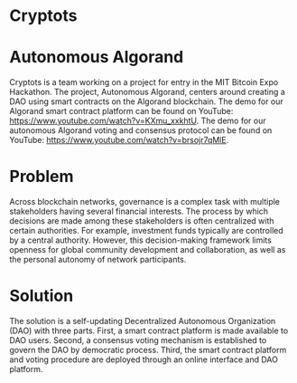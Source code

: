 # Cryptots
# Autonomous Algorand
Cryptots is a team working on a project for entry in the MIT Bitcoin Expo Hackathon. The project, Autonomous Algorand, centers around creating a DAO using smart contracts on the Algorand blockchain. The demo for our Algorand smart contract platform can be found on YouTube: https://www.youtube.com/watch?v=KXmu_xxkhtU. The demo for our autonomous Algorand voting and consensus protocol can be found on YouTube: https://www.youtube.com/watch?v=brsojr7qMlE.

# Problem
Across blockchain networks, governance is a complex task with multiple stakeholders having several financial interests. The process by which decisions are made among these stakeholders is often centralized with certain authorities. For example, investment funds typically are controlled by a central authority. However, this decision-making framework limits openness for global community development and collaboration, as well as the personal autonomy of network participants.

# Solution
The solution is a self-updating Decentralized Autonomous Organization (DAO) with three parts. First, a smart contract platform is made available to DAO users. Second, a consensus voting mechanism is established to govern the DAO by democratic process. Third, the smart contract platform and voting procedure are deployed through an online interface and DAO platform.
